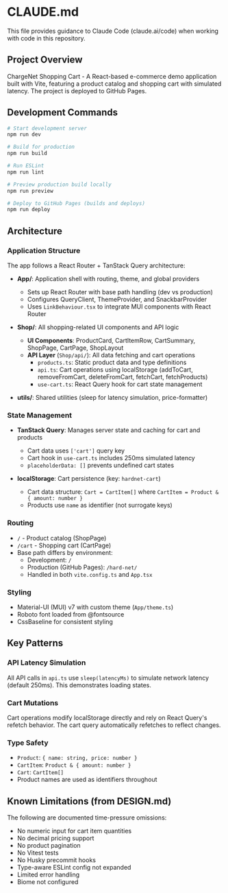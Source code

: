 # CLAUDE.md

This file provides guidance to Claude Code (claude.ai/code) when working with code in this repository.

## Project Overview

ChargeNet Shopping Cart - A React-based e-commerce demo application built with Vite, featuring a product catalog and shopping cart with simulated latency. The project is deployed to GitHub Pages.

## Development Commands

```bash
# Start development server
npm run dev

# Build for production
npm run build

# Run ESLint
npm run lint

# Preview production build locally
npm run preview

# Deploy to GitHub Pages (builds and deploys)
npm run deploy
```

## Architecture

### Application Structure

The app follows a React Router + TanStack Query architecture:

- **App/**: Application shell with routing, theme, and global providers
  - Sets up React Router with base path handling (dev vs production)
  - Configures QueryClient, ThemeProvider, and SnackbarProvider
  - Uses `LinkBehaviour.tsx` to integrate MUI components with React Router

- **Shop/**: All shopping-related UI components and API logic
  - **UI Components**: ProductCard, CartItemRow, CartSummary, ShopPage, CartPage, ShopLayout
  - **API Layer** (`Shop/api/`): All data fetching and cart operations
    - `products.ts`: Static product data and type definitions
    - `api.ts`: Cart operations using localStorage (addToCart, removeFromCart, deleteFromCart, fetchCart, fetchProducts)
    - `use-cart.ts`: React Query hook for cart state management

- **utils/**: Shared utilities (sleep for latency simulation, price-formatter)

### State Management

- **TanStack Query**: Manages server state and caching for cart and products
  - Cart data uses `['cart']` query key
  - Cart hook in `use-cart.ts` includes 250ms simulated latency
  - `placeholderData: []` prevents undefined cart states

- **localStorage**: Cart persistence (key: `hardnet-cart`)
  - Cart data structure: `Cart = CartItem[]` where `CartItem = Product & { amount: number }`
  - Products use `name` as identifier (not surrogate keys)

### Routing

- `/` - Product catalog (ShopPage)
- `/cart` - Shopping cart (CartPage)
- Base path differs by environment:
  - Development: `/`
  - Production (GitHub Pages): `/hard-net/`
  - Handled in both `vite.config.ts` and `App.tsx`

### Styling

- Material-UI (MUI) v7 with custom theme (`App/theme.ts`)
- Roboto font loaded from @fontsource
- CssBaseline for consistent styling

## Key Patterns

### API Latency Simulation
All API calls in `api.ts` use `sleep(latencyMs)` to simulate network latency (default 250ms). This demonstrates loading states.

### Cart Mutations
Cart operations modify localStorage directly and rely on React Query's refetch behavior. The cart query automatically refetches to reflect changes.

### Type Safety
- `Product`: `{ name: string, price: number }`
- `CartItem`: `Product & { amount: number }`
- `Cart`: `CartItem[]`
- Product names are used as identifiers throughout

## Known Limitations (from DESIGN.md)

The following are documented time-pressure omissions:
- No numeric input for cart item quantities
- No decimal pricing support
- No product pagination
- No Vitest tests
- No Husky precommit hooks
- Type-aware ESLint config not expanded
- Limited error handling
- Biome not configured
